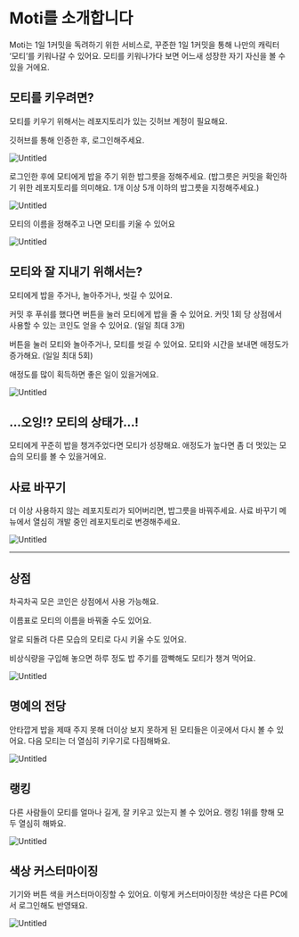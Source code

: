 # Moti를 소개합니다

Moti는 1일 1커밋을 독려하기 위한 서비스로, 꾸준한 1일 1커밋을 통해 나만의 캐릭터 ‘모티’를 키워나갈 수 있어요. 모티를 키워나가다 보면 어느새 성장한 자기 자신을 볼 수 있을 거에요.

## 모티를 키우려면?

모티를 키우기 위해서는 레포지토리가 있는 깃허브 계정이 필요해요.

깃허브를 통해 인증한 후, 로그인해주세요.

![Untitled](./images/로그인페이지_깃헙로그인1.png)

로그인한 후에 모티에게 밥을 주기 위한 밥그릇을 정해주세요.
(밥그릇은 커밋을 확인하기 위한 레포지토리를 의미해요. 1개 이상 5개 이하의 밥그릇을 지정해주세요.)

![Untitled](./images/레포에딧_사료바꾸기페이지.png)

모티의 이름을 정해주고 나면 모티를 키울 수 있어요

![Untitled](./images/메인페이지.png)

## 모티와 잘 지내기 위해서는?

모티에게 밥을 주거나, 놀아주거나, 씻길 수 있어요.

커밋 후 푸쉬를 했다면 버튼을 눌러 모티에게 밥을 줄 수 있어요. 커밋 1회 당 상점에서 사용할 수 있는 코인도 얻을 수 있어요. (일일 최대 3개)

버튼을 눌러 모티와 놀아주거나, 모티를 씻길 수 있어요. 모티와 시간을 보내면 애정도가 증가해요. (일일 최대 5회)

애정도를 많이 획득하면 좋은 일이 있을거에요.

![Untitled](./images/메인페이지_놀아주기.png)

## …오잉!? 모티의 상태가…!

모티에게 꾸준히 밥을 챙겨주었다면 모티가 성장해요. 애정도가 높다면 좀 더 멋있는 모습의 모티를 볼 수 있을거에요.

## 사료 바꾸기

더 이상 사용하지 않는 레포지토리가 되어버리면, 밥그릇을 바꿔주세요. 사료 바꾸기 메뉴에서 열심히 개발 중인 레포지토리로 변경해주세요.

![Untitled](./images/레포에딧_레포바꾸기모달.png)

---

## 상점

차곡차곡 모은 코인은 상점에서 사용 가능해요.

이름표로 모티의 이름을 바꿔줄 수도 있어요.

알로 되돌려 다른 모습의 모티로 다시 키울 수도 있어요.

비상식량을 구입해 놓으면 하루 정도 밥 주기를 깜빡해도 모티가 챙겨 먹어요.

![Untitled](./images/상점페이지.png)

## 명예의 전당

안타깝게 밥을 제때 주지 못해 더이상 보지 못하게 된 모티들은 이곳에서 다시 볼 수 있어요. 다음 모티는 더 열심히 키우기로 다짐해봐요.

![Untitled](./images/명예의전당_리스트.png)

## 랭킹

다른 사람들이 모티를 얼마나 길게, 잘 키우고 있는지 볼 수 있어요. 랭킹 1위를 향해 모두 열심히 해봐요.

![Untitled](./images/랭킹페이지.png)


## 색상 커스터마이징

기기와 버튼 색을 커스터마이징할 수 있어요. 이렇게 커스터마이징한 색상은 다른 PC에서 로그인해도 반영돼요.

![Untitled](./images/환경설정페이지.png)